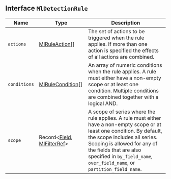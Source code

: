 ## Interface `MlDetectionRule`

| Name | Type | Description |
| - | - | - |
| `actions` | [MlRuleAction](./MlRuleAction.md)[] | The set of actions to be triggered when the rule applies. If more than one action is specified the effects of all actions are combined. |
| `conditions` | [MlRuleCondition](./MlRuleCondition.md)[] | An array of numeric conditions when the rule applies. A rule must either have a non-empty scope or at least one condition. Multiple conditions are combined together with a logical AND. |
| `scope` | Record<[Field](./Field.md), [MlFilterRef](./MlFilterRef.md)> | A scope of series where the rule applies. A rule must either have a non-empty scope or at least one condition. By default, the scope includes all series. Scoping is allowed for any of the fields that are also specified in `by_field_name`, `over_field_name`, or `partition_field_name`. |
